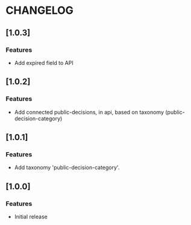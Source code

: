 # CHANGELOG

## [1.0.3]

### Features

-   Add expired field to API

## [1.0.2]

### Features

-   Add connected public-decisions, in api, based on taxonomy (public-decision-category)

## [1.0.1]

### Features

-   Add taxonomy 'public-decision-category'.

## [1.0.0]

### Features

-   Initial release
